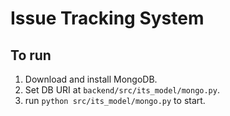 # Issue Tracking System

## To run
1. Download and install MongoDB.
2. Set DB URI at `backend/src/its_model/mongo.py`.
3. run `python src/its_model/mongo.py` to start.

